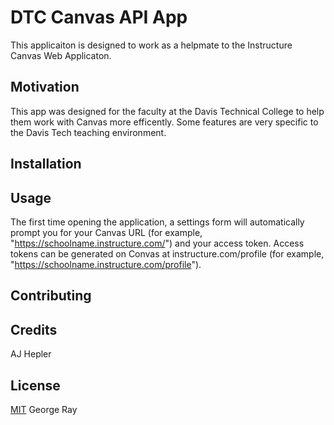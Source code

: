 # DTC Canvas API App
This applicaiton is designed to work as a helpmate to the Instructure Canvas Web Applicaton.

## Motivation
This app was designed for the faculty at the Davis Technical College to help them work with Canvas more efficently. Some features are very specific to the Davis Tech teaching environment.

## Installation


## Usage
The first time opening the application, a settings form will automatically prompt you for your Canvas URL (for example, "https://schoolname.instructure.com/") and your access token. Access tokens can be generated on Convas at instructure.com/profile (for example, "https://schoolname.instructure.com/profile").

## Contributing

## Credits
AJ Hepler

## License
[MIT](https://choosealicense.com/licenses/mit/) George Ray
